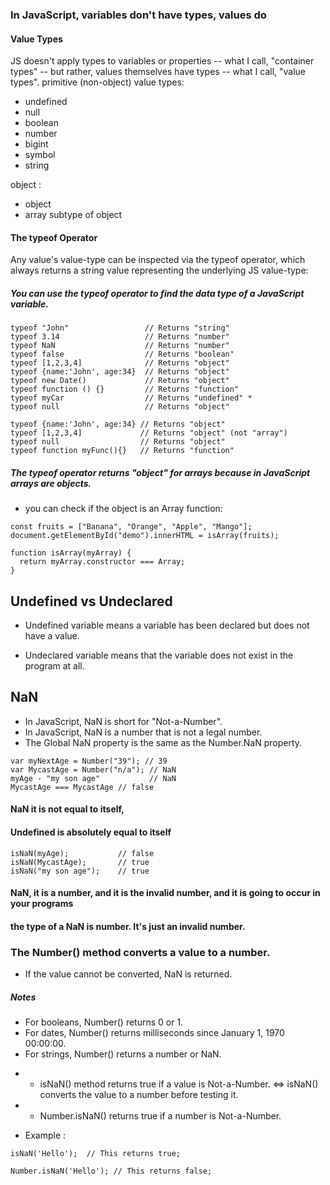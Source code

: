 
### In JavaScript, variables don't have types, values do 
#### Value Types

JS doesn't apply types to variables or properties -- what I call, "container types" -- but rather, values themselves have types -- what I call, "value types".
primitive (non-object) value types:
- undefined
- null
- boolean
- number
- bigint
- symbol
- string

object :
- object 
- array subtype of object

#### The typeof Operator

Any value's value-type can be inspected via the typeof operator, which always returns a string value representing the underlying JS value-type:

##### You can use the typeof operator to find the data type of a JavaScript variable.
```
typeof "John"                 // Returns "string"
typeof 3.14                   // Returns "number"
typeof NaN                    // Returns "number"
typeof false                  // Returns "boolean"
typeof [1,2,3,4]              // Returns "object"
typeof {name:'John', age:34}  // Returns "object"
typeof new Date()             // Returns "object"
typeof function () {}         // Returns "function"
typeof myCar                  // Returns "undefined" *
typeof null                   // Returns "object"

```
```
typeof {name:'John', age:34} // Returns "object"
typeof [1,2,3,4]             // Returns "object" (not "array")
typeof null                  // Returns "object"
typeof function myFunc(){}   // Returns "function"
```
##### The typeof operator returns "object" for arrays because in JavaScript arrays are objects.

- you can check if the object is an Array function:
```
const fruits = ["Banana", "Orange", "Apple", "Mango"];
document.getElementById("demo").innerHTML = isArray(fruits);

function isArray(myArray) {
  return myArray.constructor === Array;
}
```
## Undefined vs Undeclared 
* Undefined variable means a variable has been declared but does not have a value.

* Undeclared variable means that the variable does not exist in the program at all.

## NaN
- In JavaScript, NaN is short for "Not-a-Number".
- In JavaScript, NaN is a number that is not a legal number.
- The Global NaN property is the same as the Number.NaN property. 
```
var myNextAge = Number("39"); // 39 
var MycastAge = Number("n/a"); // NaN
myAge - "my son age"           // NaN
MycastAge === MycastAge // false

```


#### NaN it is not equal to itself,
#### Undefined is absolutely equal to itself
```
isNaN(myAge);           // false
isNaN(MycastAge);       // true
isNaN("my son age");    // true

```

#### NaN, it is a number, and it is the invalid number, and it is going to occur in your programs
#### the type of a NaN is number. It's just an invalid number.

### The Number() method converts a value to a number.
- If the value cannot be converted, NaN is returned.
##### Notes
- For booleans, Number() returns 0 or 1.
- For dates, Number() returns milliseconds since January 1, 1970 00:00:00.
- For strings, Number() returns a number or NaN.

* - isNaN() method returns true if a value is Not-a-Number. <=> isNaN() converts the value to a number before testing it.
* - Number.isNaN() returns true if a number is Not-a-Number.
- Example :

```
isNaN('Hello');  // This returns true;

Number.isNaN('Hello'); // This returns false; 

```


